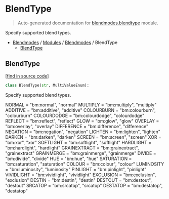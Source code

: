 # BlendType

> Auto-generated documentation for [blendmodes.blendtype](../../../blendmodes/blendtype.py) module.

Specify supported blend types.

- [Blendmodes](../README.md#blendmodes-index) / [Modules](../MODULES.md#blendmodes-modules) / [Blendmodes](index.md#blendmodes) / BlendType
    - [BlendType](#blendtype)

## BlendType

[[find in source code]](../../../blendmodes/blendtype.py#L8)

```python
class BlendType(str, MultiValueEnum):
```

Specify supported blend types.

NORMAL = "bm:normal", "normal"
MULTIPLY = "bm:multiply", "multiply"
ADDITIVE = "bm:additive", "additive"
COLOURBURN = "bm:colourburn", "colourburn"
COLOURDODGE = "bm:colourdodge", "colourdodge"
REFLECT = "bm:reflect", "reflect"
GLOW = "bm:glow", "glow"
OVERLAY = "bm:overlay", "overlay"
DIFFERENCE = "bm:difference", "difference"
NEGATION = "bm:negation", "negation"
LIGHTEN = "bm:lighten", "lighten"
DARKEN = "bm:darken", "darken"
SCREEN = "bm:screen", "screen"
XOR = "bm:xor", "xor"
SOFTLIGHT = "bm:softlight", "softlight"
HARDLIGHT = "bm:hardlight", "hardlight"
GRAINEXTRACT = "bm:grainextract", "grainextract"
GRAINMERGE = "bm:grainmerge", "grainmerge"
DIVIDE = "bm:divide", "divide"
HUE = "bm:hue", "hue"
SATURATION = "bm:saturation", "saturation"
COLOUR = "bm:colour", "colour"
LUMINOSITY = "bm:luminosity", "luminosity"
PINLIGHT = "bm:pinlight", "pinlight"
VIVIDLIGHT = "bm:vividlight", "vividlight"
EXCLUSION = "bm:exclusion", "exclusion"
DESTIN = "bm:destin", "destin"
DESTOUT = "bm:destout", "destout"
SRCATOP = "bm:srcatop", "srcatop"
DESTATOP = "bm:destatop", "destatop"
